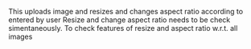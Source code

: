 This uploads image and resizes and changes aspect ratio according to entered by user
Resize and change aspect ratio needs to be check simentaneously.
To check features of resize and aspect ratio w.r.t. all images
